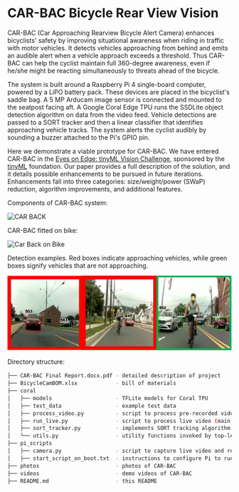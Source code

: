 # CAR-BAC Bicycle Rear View Vision

CAR-BAC (Car Approaching Rearview Bicycle Alert Camera) enhances bicyclists' safety by improving situational awareness when riding in traffic with motor vehicles. It detects vehicles approaching from behind and emits an audible alert when a vehicle approach exceeds a threshold. Thus CAR-BAC can help the cyclist maintain full 360-degree awareness, even if he/she might be reacting simultaneously to threats ahead of the bicycle.

The system is built around a Raspberry Pi 4 single-board computer, powered by a LiPO battery pack. These devices are placed in the bicyclist's saddle bag. A 5 MP Arducam image sensor is connected and mounted to the seatpost facing aft. A Google Coral Edge TPU runs the SSDLite object detection algorithm on data from the video feed. Vehicle detections are passed to a SORT tracker and then a linear classifier that identifies approaching vehicle tracks. The system alerts the cyclist audibly by sounding a buzzer attached to the Pi's GPIO pin.

Here we demonstrate a viable prototype for CAR-BAC. We have entered CAR-BAC in the [Eyes on Edge: tinyML Vision Challenge](https://www.hackster.io/contests/tinyml-vision), sponsored by the [tinyML](https://www.tinyml.org/) foundation. Our paper provides a full description of the solution, and it details possible enhancements to be pursued in future iterations. Enhancements fall into three categories: size/weight/power (SWaP) reduction, algorithm improvements, and additional features.

Components of CAR-BAC system:

![CAR BACK](https://user-images.githubusercontent.com/11370301/132293023-93656827-e750-4b45-a76b-27e16b1296c9.png)

CAR-BAC fitted on bike:

![Car Back on Bike](https://user-images.githubusercontent.com/11370301/132380344-f09759d8-1d35-4645-9d0a-329aee967107.png)

Detection examples. Red boxes indicate approaching vehicles, while green boxes signify vehicles that are not approaching.

![Detection examples](https://raw.githubusercontent.com/Bethesda-AI-Projects-Lab/bicycle_vision/main/photos/three_stills_with_detects.jpg)


Directory structure:

```bash
├── CAR-BAC Final Report.docx.pdf - detailed description of project 
├── BicycleCamBOM.xlsx            - bill of materials
├── coral
│   ├── models                    - TFLite models for Coral TPU
│   ├── test_data                 - example test data
│   ├── process_video.py          - script to process pre-recorded video
│   ├── run_live.py               - script to process live video (main application)
│   ├── sort_tracker.py           - implements SORT tracking algorithm
│   └── utils.py                  - utility functions invoked by top-level scripts
├── pi_scripts
│   ├── camera.py                 - script to capture live video and record to file
│   ├── start_script_on_boot.txt  - instructions to configure Pi to run script on bootup
├── photos                        - photos of CAR-BAC
├── videos                        - demo videos of CAR-BAC
├── README.md                     - this README

